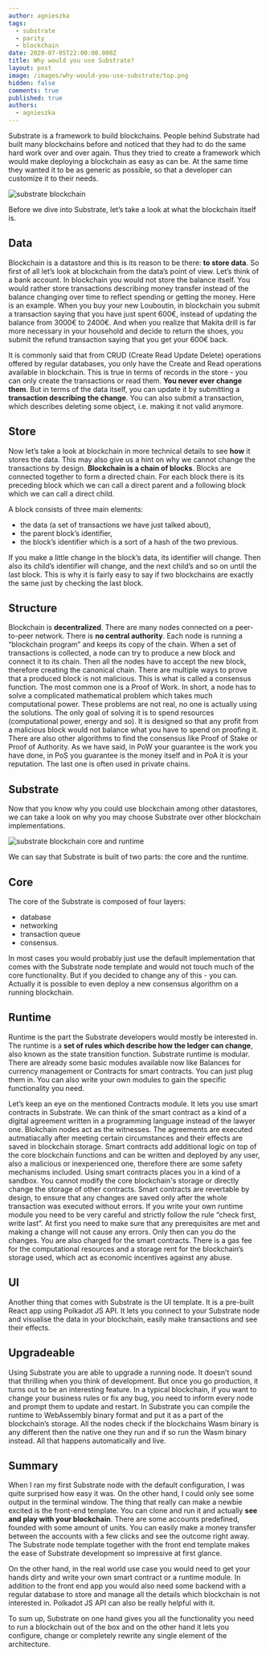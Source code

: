 ```yaml
---
author: agnieszka
tags:
  - substrate
  - parity
  - blockchain
date: 2020-07-05T22:00:00.000Z
title: Why would you use Substrate?
layout: post
image: /images/why-would-you-use-substrate/top.png
hidden: false
comments: true
published: true
authors:
  - agnieszka
---
```

Substrate is a framework to build blockchains. People behind Substrate had built many blockchains before and noticed that they had to do the same hard work over and over again. Thus they tried to create a framework which would make deploying a blockchain as easy as can be. At the same time they wanted it to be as generic as possible, so that a developer can customize it to their needs.

![substrate blockchain](/images/why-would-you-use-substrate/1.png)

Before we dive into Substrate, let’s take a look at what the blockchain itself is.

## Data

Blockchain is a datastore and this is its reason to be there: **to store data**. So first of all let’s look at blockchain from the data’s point of view. Let’s think of a bank account. In blockchain you would not store the balance itself. You would rather store transactions describing money transfer instead of the balance changing over time to reflect spending or getting the money. Here is an example. When you buy your new Louboutin, in blockchain you submit a transaction saying that you have just spent 600€, instead of updating the balance from 3000€ to 2400€. And when you realize that Makita drill is far more necessary in your household and decide to return the shoes, you submit the refund transaction saying that you get your 600€ back.

It is commonly said that from CRUD (Create Read Update Delete) operations offered by regular databases, you only have the Create and Read operations available in blockchain. This is true in terms of records in the store - you can only create the transactions or read them. **You never ever change them**. But in terms of the data itself, you can update it by submitting a **transaction describing the change**. You can also submit a transaction, which describes deleting some object, i.e. making it not valid anymore.

## Store

Now let’s take a look at blockchain in more technical details to see **how** it stores the data. This may also give us a hint on why we cannot change the transactions by design. **Blockchain is a chain of blocks**. Blocks are connected together to form a directed chain. For each block there is its preceding block which we can call a direct parent and a following block which we can call a direct child. 

A block consists of three main elements: 

* the data (a set of transactions we have just talked about), 
* the parent block’s identifier,
* the block’s identifier which is a sort of a hash of the two previous. 

If you make a little change in the block’s data, its identifier will change. Then also its child’s identifier will change, and the next child’s and so on until the last block. This is why it is fairly easy to say if two blockchains are exactly the same just by checking the last block.

## Structure

Blockchain is **decentralized**. There are many nodes connected on a peer-to-peer network. There is **no central authority**. Each node is running a “blockchain program” and keeps its copy of the chain. When a set of transactions is collected, a node can try to produce a new block and connect it to its chain. Then all the nodes have to accept the new block, therefore creating the canonical chain. There are multiple ways to prove that a produced block is not malicious. This is what is called a consensus function. The most common one is a Proof of Work. In short, a node has to solve a complicated mathematical problem which takes much computational power. These problems are not real, no one is actually using the solutions. The only goal of solving it is to spend resources (computational power, energy and so). It is designed so that any profit from a malicious block would not balance what you have to spend on proofing it.
There are also other algorithms to find the consensus like Proof of Stake or Proof of Authority. As we have said, in PoW your guarantee is the work you have done, in PoS you guarantee is the money itself and in PoA it is your reputation. The last one is often used in private chains.

## Substrate

Now that you know why you could use blockchain among other datastores, we can take a look on why you may choose Substrate over other blockchain implementations.

![substrate blockchain core and runtime](/images/why-would-you-use-substrate/2.png)

We can say that Substrate is built of two parts: the core and the runtime.

## Core

The core of the Substrate is composed of four layers:

* database
* networking
* transaction queue
* consensus.

In most cases you would probably just use the default implementation that comes with the Substrate node template and would not touch much of the core functionality. But if you decided to change any of this - you can. Actually it is possible to even deploy a new consensus algorithm on a running blockchain.

## Runtime

Runtime is the part the Substrate developers would mostly be interested in. The runtime is a **set of rules which describe how the ledger can change**, also known as the state transition function. Substrate runtime is modular. There are already some basic modules available now like Balances for currency management or Contracts for smart contracts. You can just plug them in. You can also write your own modules to gain the specific functionality you need.

Let’s keep an eye on the mentioned Contracts module. It lets you use smart contracts in Substrate. We can think of the smart contract as a kind of a digital agreement written in a programming language instead of the lawyer one. Blokchain nodes act as the witnesses. The agreements are executed autmatiacally after meeting certain circumstances and their effects are saved in blockchain storage. Smart contracts add additional logic on top of the core blockchain functions and can be written and deployed by any user, also a malicious or inexperienced one, therefore there are some safety mechanisms included. Using smart contracts places you in a kind of a sandbox. You cannot modify the core blockchain's storage or directly change the storage of other contracts. Smart contracts are revertable by design, to ensure that any changes are saved only after the whole transaction was executed without errors. If you write your own runtime module you need to be very careful and strictly follow the rule “check first, write last”. At first you need to make sure that any prerequisites are met and making a change will not cause any errors. Only then can you do the changes. You are also charged for the smart contracts. There is a gas fee for the computational resources and a storage rent for the blockchain’s storage used, which act as economic incentives against any abuse.

## UI

Another thing that comes with Substrate is the UI template. It is a pre-built React app using Polkadot JS API. It lets you connect to your Substrate node and visualise the data in your blockchain, easily make transactions and see their effects. 

## Upgradeable

Using Substrate you are able to upgrade a running node. It doesn’t sound that thrilling when you think of development. But once you go production, it turns out to be an interesting feature. In a typical blockchain, if you want to change your business rules or fix any bug, you need to inform every node and prompt them to update and restart. In Substrate you can compile the runtime to WebAssembly binary format and put it as a part of the blockchain’s storage. All the nodes check if the blockchains Wasm binary is any different then the native one they run and if so run the Wasm binary instead. All that happens automatically and live. 

## Summary

When I ran my first Substrate node with the default configuration, I was quite surprised how easy it was. On the other hand, I could only see some output in the terminal window. The thing that really can make a newbie excited is the front-end template. You can clone and run it and actually **see and play with your blockchain**. There are some accounts predefined, founded with some amount of units. You can easily make a money transfer between the accounts with a few clicks and see the outcome right away. The Substrate node template together with the front end template makes the ease of Substrate development so impressive at first glance.

On the other hand, in the real world use case you would need to get your hands dirty and write your own smart contract or a runtime module. In addition to the front end app you would also need some backend with a regular database to store and manage all the details which blockchain is not interested in. Polkadot JS API can also be really helpful with it.

To sum up, Substrate on one hand gives you all the functionality you need to run a blockchain out of the box and on the other hand it lets you configure, change or completely rewrite any single element of the architecture.
